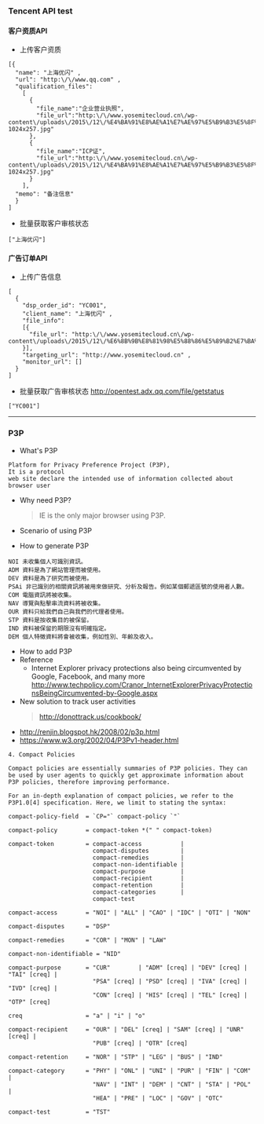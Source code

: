 
### Tencent API test
#### 客户资质API
+ 上传客户资质
```
[{
  "name": "上海优闪" ,
  "url": "http:\/\/www.qq.com" ,
  "qualification_files":
    [
      {
        "file_name":"企业营业执照",
        "file_url":"http:\/\/www.yosemitecloud.cn\/wp-content\/uploads\/2015\/12\/%E4%BA%91%E8%AE%A1%E7%AE%97%E5%B9%B3%E5%8F%B0%EF%BC%88%E6%9A%82%EF%BC%89-1024x257.jpg"
      },
      {
        "file_name":"ICP证",
        "file_url":"http:\/\/www.yosemitecloud.cn\/wp-content\/uploads\/2015\/12\/%E4%BA%91%E8%AE%A1%E7%AE%97%E5%B9%B3%E5%8F%B0%EF%BC%88%E6%9A%82%EF%BC%89-1024x257.jpg"
      }
    ],
  "memo": "备注信息"
  }
]
```
+ 批量获取客户审核状态
```
["上海优闪"]
```
#### 广告订单API
+ 上传广告信息
```
[
  {
    "dsp_order_id": "YC001",
    "client_name": "上海优闪" ,
    "file_info":
    [{
      "file_url": "http:\/\/www.yosemitecloud.cn\/wp-content\/uploads\/2015\/12\/%E6%8B%9B%E8%81%98%E5%88%86%E5%89%B2%E7%BA%BF.png"
    }],
    "targeting_url": "http://www.yosemitecloud.cn" ,
    "monitor_url": []
  }
]
```
+ 批量获取广告审核状态 http://opentest.adx.qq.com/file/getstatus
```
["YC001"]
```

---
### P3P
+ What's P3P
````
Platform for Privacy Preference Project (P3P),
It is a protocol
web site declare the intended use of information collected about browser user
````

+ Why need P3P?
  > IE is the only major browser using P3P.

+ Scenario of using P3P
+ How to generate P3P
```
NOI 未收集個人可識別資訊。
ADM 資料是為了網站管理而被使用。
DEV 資料是為了研究而被使用。
PSAi 非已識別的相關資訊將被用來做研究、分析及報告。例如某個郵遞區號的使用者人數。
COM 電腦資訊將被收集。
NAV 導覽與點擊串流資料將被收集。
OUR 資料只給我們自己與我們的代理者使用。
STP 資料是按收集目的被保留。
IND 資料被保留的期限沒有明確指定。
DEM 個人特徵資料將會被收集，例如性別、年齡及收入。
```
+ How to add P3P
+ Reference
  + Internet Explorer privacy protections also being circumvented by Google, Facebook, and many more http://www.techpolicy.com/Cranor_InternetExplorerPrivacyProtectionsBeingCircumvented-by-Google.aspx
+ New solution to track user activities
  > http://donottrack.us/cookbook/
+ http://renjin.blogspot.hk/2008/02/p3p.html
+ https://www.w3.org/2002/04/P3Pv1-header.html
```
4. Compact Policies

Compact policies are essentially summaries of P3P policies. They can be used by user agents to quickly get approximate information about P3P policies, therefore improving performance.

For an in-depth explanation of compact policies, we refer to the P3P1.0[4] specification. Here, we limit to stating the syntax:

compact-policy-field  = `CP="` compact-policy `"`

compact-policy        = compact-token *(" " compact-token)

compact-token         = compact-access           |
                        compact-disputes         |
                        compact-remedies         |
                        compact-non-identifiable |
                        compact-purpose          |
                        compact-recipient        |
                        compact-retention        |
                        compact-categories       |
                        compact-test

compact-access        = "NOI" | "ALL" | "CAO" | "IDC" | "OTI" | "NON"

compact-disputes      = "DSP"

compact-remedies      = "COR" | "MON" | "LAW"

compact-non-identifiable = "NID"

compact-purpose       = "CUR"        | "ADM" [creq] | "DEV" [creq] | "TAI" [creq] |
                        "PSA" [creq] | "PSD" [creq] | "IVA" [creq] | "IVD" [creq] |
                        "CON" [creq] | "HIS" [creq] | "TEL" [creq] | "OTP" [creq]

creq                  = "a" | "i" | "o"

compact-recipient     = "OUR" | "DEL" [creq] | "SAM" [creq] | "UNR" [creq] |
                        "PUB" [creq] | "OTR" [creq]

compact-retention     = "NOR" | "STP" | "LEG" | "BUS" | "IND"

compact-category      = "PHY" | "ONL" | "UNI" | "PUR" | "FIN" | "COM" |
                        "NAV" | "INT" | "DEM" | "CNT" | "STA" | "POL" |
                        "HEA" | "PRE" | "LOC" | "GOV" | "OTC"

compact-test          = "TST"
```

